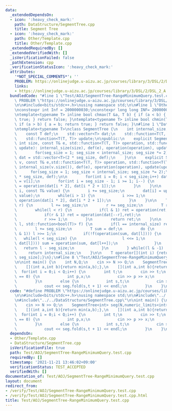 ```yaml
---
data:
  _extendedDependsOn:
  - icon: ':heavy_check_mark:'
    path: DataStructure/SegmentTree.cpp
    title: Segment Tree
  - icon: ':heavy_check_mark:'
    path: Other/Template.cpp
    title: Other/Template.cpp
  _extendedRequiredBy: []
  _extendedVerifiedWith: []
  _isVerificationFailed: false
  _pathExtension: cpp
  _verificationStatusIcon: ':heavy_check_mark:'
  attributes:
    '*NOT_SPECIAL_COMMENTS*': ''
    PROBLEM: https://onlinejudge.u-aizu.ac.jp/courses/library/3/DSL/2/DSL_2_A
    links:
    - https://onlinejudge.u-aizu.ac.jp/courses/library/3/DSL/2/DSL_2_A
  bundledCode: "#line 1 \"Test/AOJ/SegmentTree-RangeMinimumQuery.test.cpp\"\n#define\
    \ PROBLEM \"https://onlinejudge.u-aizu.ac.jp/courses/library/3/DSL/2/DSL_2_A\"\
    \n\n#include<bits/stdc++.h>\nusing namespace std;\n\n#line 1 \"Other/Template.cpp\"\
    \nconstexpr int Inf = 2000000030;\nconstexpr long long INF= 2000000000000000000;\n\
    \ntemplate<typename T> inline bool chmax(T &a, T b) { if (a < b) { a = b; return\
    \ true; } return false; }\ntemplate<typename T> inline bool chmin(T &a, T b) {\
    \ if (a > b) { a = b; return true; } return false; }\n#line 1 \"DataStructure/SegmentTree.cpp\"\
    \ntemplate<typename T>\nclass SegmentTree {\n    int internal_size, seg_size;\n\
    \    const T def;\n    std::vector<T> dat;\n    std::function<T(T, T)> operation;\n\
    \    std::function<T(T, T)> update;\n\npublic:\n    explicit SegmentTree(const\
    \ int size, const T& e, std::function<T(T, T)> operation, std::function<T(T, T)>\
    \ update): internal_size(size), def(e), operation(operation), update(update) {\n\
    \        for(seg_size = 1; seg_size < internal_size; seg_size *= 2);\n       \
    \ dat = std::vector<T>(2 * seg_size, def);\n    }\n\n    explicit SegmentTree(std::vector<T>\
    \ v, const T& e,std::function<T(T, T)> operation, std::function<T(T, T)> update):\
    \ internal_size(v.size()), def(e), operation(operation), update(update) {\n  \
    \      for(seg_size = 1; seg_size < internal_size; seg_size *= 2);\n        dat.resize(2\
    \ * seg_size, def);\n\n        for(int i = 0; i < seg_size;i++) dat[i + seg_size]\
    \ = v[i];\n        for(int i = seg_size - 1; i >= 1; i--) {\n            dat[i]\
    \ = operation(dat[i * 2], dat[i * 2 + 1]);\n        }\n    }\n\n    void set_val(int\
    \ i, const T& value) {\n        i += seg_size;\n        dat[i] = update(dat[i],\
    \ value);\n        while(i > 1) {\n            i >>= 1;\n            dat[i] =\
    \ operation(dat[i * 2], dat[i * 2 + 1]);\n        }\n    }\n\n    T fold(int l,int\
    \ r) {\n        l += seg_size;\n        r += seg_size;\n        T ret = def;\n\
    \        while(l < r) {\n            if(l & 1) ret = operation(ret,dat[l++]);\n\
    \            if(r & 1) ret = operation(dat[--r],ret);\n            l >>= 1;\n\
    \            r >>= 1;\n        }\n        return ret;\n    }\n\n    int max_right(int\
    \ l, std::function<bool(T)> f) {\n        if(l == internal_size) return internal_size;\n\
    \        l += seg_size;\n        T sum = def;\n        do {\n            while(!(l\
    \ & 1)) l >>= 1;\n            if(!f(operation(sum, dat[l]))) {\n             \
    \   while(l < seg_size) {\n                    l <<= 1;\n                    if(f(operation(sum,\
    \ dat[l]))) sum = operation(sum, dat[l++]);\n                }\n             \
    \   return l - seg_size;\n            }\n        } while((l & -1) != l);\n   \
    \     return internal_size;\n    }\n\n    T operator[](int i) {return dat[i +\
    \ seg_size];}\n};\n#line 8 \"Test/AOJ/SegmentTree-RangeMinimumQuery.test.cpp\"\
    \n\nint main() {\n    int N,Q;\n    cin >> N >> Q;\n    SegmentTree<int> seg(N,numeric_limits<int>::max(),\n\
    \    [](int a,int b){return min(a,b);},\n    [](int a,int b){return b;});\n  \
    \  for(int i = 0;i < Q;i++) {\n        int t;\n        cin >> t;\n        if(t\
    \ == 0) {\n            int p,x;\n            cin >> p >> x;\n            seg.set_val(p,x);\n\
    \        }\n        else {\n            int s,t;\n            cin >> s >> t;\n\
    \            cout << seg.fold(s,t + 1) << endl;\n        }\n    }\n}\n"
  code: "#define PROBLEM \"https://onlinejudge.u-aizu.ac.jp/courses/library/3/DSL/2/DSL_2_A\"\
    \n\n#include<bits/stdc++.h>\nusing namespace std;\n\n#include\"../../Other/Template.cpp\"\
    \n#include\"../../DataStructure/SegmentTree.cpp\"\n\nint main() {\n    int N,Q;\n\
    \    cin >> N >> Q;\n    SegmentTree<int> seg(N,numeric_limits<int>::max(),\n\
    \    [](int a,int b){return min(a,b);},\n    [](int a,int b){return b;});\n  \
    \  for(int i = 0;i < Q;i++) {\n        int t;\n        cin >> t;\n        if(t\
    \ == 0) {\n            int p,x;\n            cin >> p >> x;\n            seg.set_val(p,x);\n\
    \        }\n        else {\n            int s,t;\n            cin >> s >> t;\n\
    \            cout << seg.fold(s,t + 1) << endl;\n        }\n    }\n}\n"
  dependsOn:
  - Other/Template.cpp
  - DataStructure/SegmentTree.cpp
  isVerificationFile: true
  path: Test/AOJ/SegmentTree-RangeMinimumQuery.test.cpp
  requiredBy: []
  timestamp: '2021-11-21 13:46:02+09:00'
  verificationStatus: TEST_ACCEPTED
  verifiedWith: []
documentation_of: Test/AOJ/SegmentTree-RangeMinimumQuery.test.cpp
layout: document
redirect_from:
- /verify/Test/AOJ/SegmentTree-RangeMinimumQuery.test.cpp
- /verify/Test/AOJ/SegmentTree-RangeMinimumQuery.test.cpp.html
title: Test/AOJ/SegmentTree-RangeMinimumQuery.test.cpp
---
```


